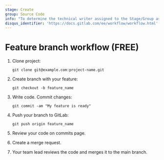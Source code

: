 ```yaml
---
stage: Create
group: Source Code
info: "To determine the technical writer assigned to the Stage/Group associated with this page, see https://about.gitlab.com/handbook/engineering/ux/technical-writing/#assignments"
disqus_identifier: 'https://docs.gitlab.com/ee/workflow/workflow.html'
---
```


# Feature branch workflow **(FREE)**

1. Clone project:

   ```shell
   git clone git@example.com:project-name.git
   ```

1. Create branch with your feature:

   ```shell
   git checkout -b feature_name
   ```

1. Write code. Commit changes:

   ```shell
   git commit -am "My feature is ready"
   ```

1. Push your branch to GitLab:

   ```shell
   git push origin feature_name
   ```

1. Review your code on commits page.

1. Create a merge request.

1. Your team lead reviews the code and merges it to the main branch.
